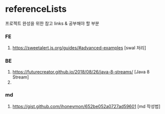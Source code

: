 # referenceLists
프로젝트 완성을 위한 참고 links &amp; 공부해야 할 부분

### FE
1. https://sweetalert.js.org/guides/#advanced-examples [swal 처리]

### BE
1. https://futurecreator.github.io/2018/08/26/java-8-streams/ [Java 8 Stream]
2. 

### md
1. https://gist.github.com/ihoneymon/652be052a0727ad59601 [md 작성법]
